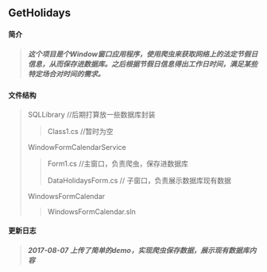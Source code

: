 ## GetHolidays
#### 简介
>##### 这个项目是个Window窗口应用程序，使用爬虫来获取网络上的法定节假日信息，从而保存进数据库。之后根据节假日信息得出工作日时间，满足某些特定场合对时间的需求。

#### 文件结构
>SQLLibrary  //后期打算放一些数据库封装
>>Class1.cs  //暂时为空
>
>WindowFormCalendarService
>>Form1.cs    //主窗口，负责爬虫，保存进数据库
>>
>>DataHolidaysForm.cs   // 子窗口，负责展示数据库现有数据
>
>WindowsFormCalendar 
>>WindowsFormCalendar.sln        
#### 更新日志
>##### 2017-08-07 上传了简单的demo，实现爬虫保存数据，展示现有数据库内容
